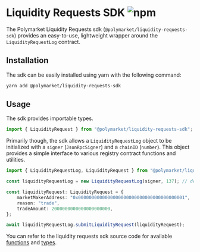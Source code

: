 # Liquidity Requests SDK ![npm](https://img.shields.io/npm/v/@polymarket/liquidity-requests-sdk)

The Polymarket Liquidity Requests sdk (`@polymarket/liquidity-requests-sdk`) provides an easy-to-use, lightweight wrapper around the `LiquidityRequestLog` contract.

## Installation

The sdk can be easily installed using yarn with the following command:

```bash
yarn add @polymarket/liquidity-requests-sdk
```

## Usage

The sdk provides importable types.

```typescript
import { LiquidityRequest } from "@polymarket/liquidity-requests-sdk";
```

Primarily though, the sdk allows a `LiquidityRequestLog` object to be initialized with a `signer` (`JsonRpcSigner`) and a `chainID` (`number`). This object provides a simple interface to various registry contract functions and utilities.

```typescript
import { LiquidityRequestLog, LiquidityRequest } from "@polymarket/liquidity-requests-sdk";

const liquidityRequestLog = new LiquidityRequestLog(signer, 137); // deployed to Polygon and Mumbai

const liquidityRequest: LiquidityRequest = {
    marketMakerAddress: "0x0000000000000000000000000000000000000001",
    reason: "trade",
    tradeAmount: 2000000000000000000000,
};

await liquidityRequestLog.submitLiquidityRequest(liquidityRequest);
```

You can refer to the liquidity requests sdk source code for available [functions](https://github.com/Polymarket/polymarket-liquidity-requests/blob/main/packages/sdk/src/liquidityRequestLog.ts) and [types](https://github.com/Polymarket/polymarket-liquidity-requests/blob/main/packages/sdk/src/types.ts).
